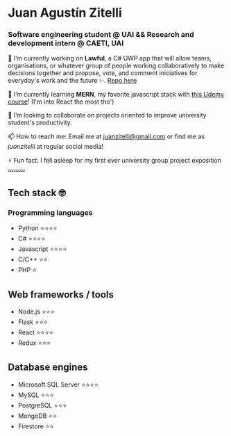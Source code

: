 # Juan Agustín Zitelli
### Software engineering student @ UAI && Research and development intern @ CAETI, UAI

🔭 I’m currently working on **Lawful**, a C# UWP app that will allow teams, organisations, or whatever group of people working collaboratively to make decisions together and propose, vote, and comment iniciatives for everyday's work and the future ✨. [Repo here](https://github.com/GianElli99/Lawful)

🌱 I’m currently learning **MERN**, my favorite javascript stack with [this Udemy course](https://github.com/GianElli99/Lawful)! (I'm into React the most tho')

👯 I’m looking to collaborate on projects oriented to improve university student's productivity.

📫 How to reach me: Email me at juanzitelli@gmail.com or find me as _juanzitelli_ at regular social media!

⚡ Fun fact: I fell asleep for my first ever university group project exposition 💤💤💤

## Tech stack 🤓
### Programming languages
 - Python ⭐⭐⭐⭐
 - C# ⭐⭐⭐⭐
 - Javascript ⭐⭐⭐⭐
 - C/C++ ⭐⭐
 - PHP ⭐
## Web frameworks / tools
 - Node.js ⭐⭐⭐
 - Flask  ⭐⭐⭐
 - React  ⭐⭐⭐⭐
 - Redux  ⭐⭐⭐
 ## Database engines
 - Microsoft SQL Server ⭐⭐⭐⭐
 - MySQL ⭐⭐⭐
 - PostgreSQL ⭐⭐⭐
 - MongoDB ⭐⭐
 - Firestore ⭐⭐
 


 
